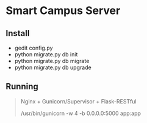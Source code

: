# Smart Campus Server

## Install
+ gedit config.py
+ python migrate.py db init
+ python migrate.py db migrate
+ python migrate.py db upgrade

## Running
> Nginx + Gunicorn/Supervisor + Flask-RESTful
>
> /usr/bin/gunicorn -w 4 -b 0.0.0.0:5000 app:app
